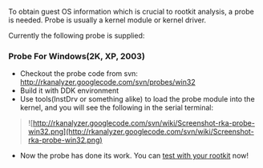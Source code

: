 To obtain guest OS information which is crucial to rootkit analysis, a probe is needed. Probe is usually a kernel module or kernel driver.

Currently the following probe is supplied:

### Probe For Windows(2K, XP, 2003) ###

  * Checkout the probe code from svn: http://rkanalyzer.googlecode.com/svn/probes/win32
  * Build it with DDK environment
  * Use tools(InstDrv or something alike) to load the probe module into the kernel, and you will see the following in the serial terminal:
> ![http://rkanalyzer.googlecode.com/svn/wiki/Screenshot-rka-probe-win32.png](http://rkanalyzer.googlecode.com/svn/wiki/Screenshot-rka-probe-win32.png)
  * Now the probe has done its work. You can [test with your rootkit](http://code.google.com/p/rkanalyzer/wiki/TestCase) now!